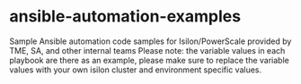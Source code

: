 # ansible-automation-examples
Sample Ansible automation code samples for Isilon/PowerScale provided by TME, SA, and other internal teams
Please note: the variable values in each playbook are there as an example, please make sure to replace the variable values with your own isilon cluster and environment specific values.
